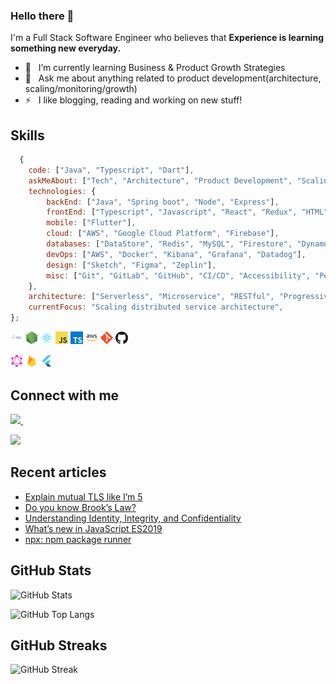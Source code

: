 ### Hello there 👋

I'm a Full Stack Software Engineer who believes that **Experience is learning something new everyday.**
- 🔭 &nbsp; I’m currently learning Business & Product Growth Strategies
- 💬 &nbsp; Ask me about anything related to product development(architecture, scaling/monitoring/growth)
- ⚡ &nbsp;  I like blogging, reading and working on new stuff!


## Skills 
```js
  {
    code: ["Java", "Typescript", "Dart"],
    askMeAbout: ["Tech", "Architecture", "Product Development", "Scaling", "Growth", "Professional Development", "Security"],
    technologies: {
        backEnd: ["Java", "Spring boot", "Node", "Express"],
        frontEnd: ["Typescript", "Javascript", "React", "Redux", "HTML", "CSS", "SASS"],
        mobile: ["Flutter"],
        cloud: ["AWS", "Google Cloud Platform", "Firebase"],
        databases: ["DataStore", "Redis", "MySQL", "Firestore", "DynamoDB"],
        devOps: ["AWS", "Docker", "Kibana", "Grafana", "Datadog"],
        design: ["Sketch", "Figma", "Zeplin"],
        misc: ["Git", "GitLab", "GitHub", "CI/CD", "Accessibility", "Performance"]
    },
    architecture: ["Serverless", "Microservice", "RESTful", "Progressive Web Applications(PWA)", "Single Page Applications(SPA)"],
    currentFocus: "Scaling distributed service architecture",
};
```
<!-- Icon representation of skills -->
<code><img height="20" src="https://raw.githubusercontent.com/github/explore/80688e429a7d4ef2fca1e82350fe8e3517d3494d/topics/java/java.png" alt="Java"></code>
<code><img height="20" src="https://raw.githubusercontent.com/github/explore/80688e429a7d4ef2fca1e82350fe8e3517d3494d/topics/nodejs/nodejs.png" alt="NodeJS"></code>
<code><img height="20" src="https://raw.githubusercontent.com/github/explore/80688e429a7d4ef2fca1e82350fe8e3517d3494d/topics/react/react.png" alt="React"></code>
<code><img height="20" src="https://raw.githubusercontent.com/github/explore/80688e429a7d4ef2fca1e82350fe8e3517d3494d/topics/javascript/javascript.png" alt="Javascript"></code>
<code><img height="20" src="https://raw.githubusercontent.com/github/explore/80688e429a7d4ef2fca1e82350fe8e3517d3494d/topics/typescript/typescript.png" alt="Typescript"></code>
<code><img height="20" src="https://raw.githubusercontent.com/github/explore/80688e429a7d4ef2fca1e82350fe8e3517d3494d/topics/aws/aws.png" alt="AWS"></code>
<code><img height="20" src="https://raw.githubusercontent.com/devicons/devicon/master/icons/git/git-original.svg" alt="Git"></code>
<code><img height="20" src="https://raw.githubusercontent.com/github/explore/78df643247d429f6cc873026c0622819ad797942/topics/github/github.png" alt="GitHub"></code>
  
<code><img height="20" src="https://raw.githubusercontent.com/github/explore/5c058a388828bb5fde0bcafd4bc867b5bb3f26f3/topics/graphql/graphql.png" alt="GraphQL"></code>
<code><img height="20" src="https://raw.githubusercontent.com/github/explore/80688e429a7d4ef2fca1e82350fe8e3517d3494d/topics/firebase/firebase.png" alt="Firebase"></code>
<code><img height="20" src="https://raw.githubusercontent.com/github/explore/80688e429a7d4ef2fca1e82350fe8e3517d3494d/topics/flutter/flutter.png" alt="Flutter"></code>

## Connect with me
<a href="https://medium.com/@vali.shah"><img src="https://img.shields.io/badge/medium-%2312100E.svg?&style=for-the-badge&logo=medium&logoColor=white" height=30>
</a>&nbsp;

<a href="https://www.linkedin.com/in/valishah/"><img src="https://img.shields.io/badge/LinkedIn-0077B5?style=for-the-badge&logo=linkedin&logoColor=white" height=25></a> 


## Recent articles
<!-- BLOG-POST-LIST:START -->
- [Explain mutual TLS like I’m 5](https://medium.com/@vali.shah/explain-mutual-tls-like-im-5-3492cb4e3354?source=rss-293761aedb4------2)
- [Do you know Brook’s Law?](https://codeburst.io/do-you-know-brooks-law-10c874b17e50?source=rss-293761aedb4------2)
- [Understanding Identity, Integrity, and Confidentiality](https://codeburst.io/understanding-identity-integrity-and-confidentiality-90d7b0081c2a?source=rss-293761aedb4------2)
- [What’s new in JavaScript ES2019](https://medium.com/free-code-camp/whats-new-in-javascript-es2019-8af4390d8494?source=rss-293761aedb4------2)
- [npx: npm package runner](https://medium.com/hackernoon/npx-npm-package-runner-7f6683e4304a?source=rss-293761aedb4------2)
<!-- BLOG-POST-LIST:END -->


## GitHub Stats
<p><img src="https://github-readme-stats.vercel.app/api?username=valishah&amp;show_icons=true" alt="GitHub Stats"></p>
<p><img src="https://github-readme-stats.vercel.app/api/top-langs/?username=valishah&layout=compact" alt="GitHub Top Langs"></p>
  
## GitHub Streaks
![GitHub Streak](https://github-readme-streak-stats.herokuapp.com?user=valishah&theme=react)
  
<!-- <a href="https://www.buymeacoffee.com/valishah" target="_blank" rel="noreferrer nofollow">
    <img src="https://cdn.buymeacoffee.com/buttons/default-red.png" alt="Buy Me A Coffee" height="40" width="170" >
</a>   -->
